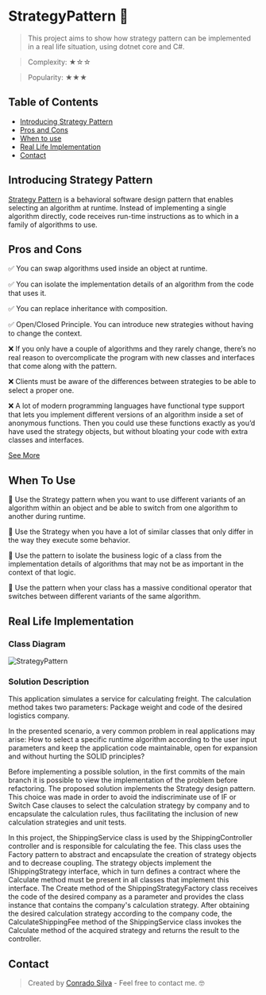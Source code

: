 # StrategyPattern 🎯
> This project aims to show how strategy pattern can be implemented in a real life situation, using dotnet core and C#.

> Complexity: ★☆☆

> Popularity: ★★★

## Table of Contents
* [Introducing Strategy Pattern](#introducing-strategy-pattern)
* [Pros and Cons](#pros-and-cons)
* [When to use](#when-to-use)
* [Real Life Implementation](#real-life-implementation)
* [Contact](#contact)

## Introducing Strategy Pattern
[Strategy Pattern](https://en.wikipedia.org/wiki/Strategy_pattern) is a behavioral software design pattern that enables selecting an algorithm at runtime. Instead of implementing a single algorithm directly, code receives run-time instructions as to which in a family of algorithms to use.

## Pros and Cons
✅ You can swap algorithms used inside an object at runtime.

✅ You can isolate the implementation details of an algorithm from the code that uses it.

✅ You can replace inheritance with composition.

✅ Open/Closed Principle. You can introduce new strategies without having to change the context.

❌ If you only have a couple of algorithms and they rarely change, there’s no real reason to overcomplicate the program with new classes and interfaces that come along with the pattern.

❌ Clients must be aware of the differences between strategies to be able to select a proper one.

❌ A lot of modern programming languages have functional type support that lets you implement different versions of an algorithm inside a set of anonymous functions. Then you could use these functions exactly as you’d have used the strategy objects, but without bloating your code with extra classes and interfaces.

[See More](https://refactoring.guru/design-patterns/strategy)

## When To Use
📌 Use the Strategy pattern when you want to use different variants of an algorithm within an object and be able to switch from one algorithm to another during runtime.

📌 Use the Strategy when you have a lot of similar classes that only differ in the way they execute some behavior.

📌 Use the pattern to isolate the business logic of a class from the implementation details of algorithms that may not be as important in the context of that logic.

📌 Use the pattern when your class has a massive conditional operator that switches between different variants of the same algorithm.

## Real Life Implementation

### Class Diagram

![StrategyPattern](https://user-images.githubusercontent.com/5831318/119040941-62dad280-b98c-11eb-8a3a-43e06b024383.png)

### Solution Description

This application simulates a service for calculating freight. The calculation method takes two parameters: Package weight and code of the desired logistics company.

In the presented scenario, a very common problem in real applications may arise: How to select a specific runtime algorithm according to the user input parameters and keep the application code maintainable, open for expansion and without hurting the SOLID principles?

Before implementing a possible solution, in the first commits of the main branch it is possible to view the implementation of the problem before refactoring.
The proposed solution implements the Strategy design pattern. This choice was made in order to avoid the indiscriminate use of IF or Switch Case clauses to select the calculation strategy by company and to encapsulate the calculation rules, thus facilitating the inclusion of new calculation strategies and unit tests.

In this project, the ShippingService class is used by the ShippingController controller and is responsible for calculating the fee. This class uses the Factory pattern to abstract and encapsulate the creation of strategy objects and to decrease coupling. The strategy objects implement the IShippingStrategy interface, which in turn defines a contract where the Calculate method must be present in all classes that implement this interface. The Create method of the ShippingStrategyFactory class receives the code of the desired company as a parameter and provides the class instance that contains the company's calculation strategy. After obtaining the desired calculation strategy according to the company code, the CalculateShippingFee method of the ShippingService class invokes the Calculate method of the acquired strategy and returns the result to the controller.

## Contact
> Created by [Conrado Silva](mailto:conradoms@gmail.com) - Feel free to contact me. 🤓
